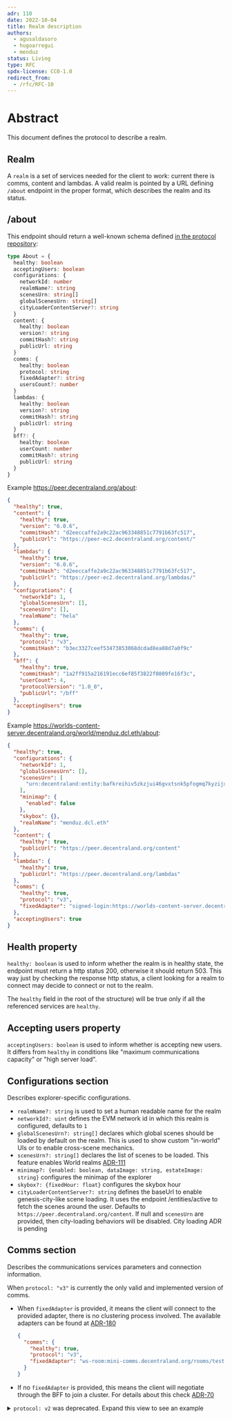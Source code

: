 ```yaml
---
adr: 110
date: 2022-10-04
title: Realm description
authors:
  - agusaldasoro
  - hugoarregui
  - menduz
status: Living
type: RFC
spdx-license: CC0-1.0
redirect_from:
  - /rfc/RFC-10
---
```


# Abstract

This document defines the protocol to describe a realm.

## Realm

A `realm` is a set of services needed for the client to work: current there is comms, content and lambdas. A valid realm is pointed by a URL defining `/about` endpoint in the proper format, which describes the realm and its status.

## /about

This endpoint should return a well-known schema defined [in the protocol repository](https://github.com/decentraland/protocol/blob/main/bff/http-endpoints.proto):

```typescript
type About = {
  healthy: boolean
  acceptingUsers: boolean
  configurations: {
    networkId: number
    realmName?: string
    scenesUrn: string[]
    globalScenesUrn: string[]
    cityLoaderContentServer?: string
  }
  content: {
    healthy: boolean
    version?: string
    commitHash?: string
    publicUrl: string
  }
  comms: {
    healthy: boolean
    protocol: string
    fixedAdapter?: string
    usersCount?: number
  }
  lambdas: {
    healthy: boolean
    version?: string
    commitHash?: string
    publicUrl: string
  }
  bff?: {
    healthy: boolean
    userCount: number
    commitHash?: string
    publicUrl: string
  }
}
```

Example https://peer.decentraland.org/about:

```json
{
  "healthy": true,
  "content": {
    "healthy": true,
    "version": "6.0.6",
    "commitHash": "d2eeccaffe2a9c22ac963348851c7791b63fc517",
    "publicUrl": "https://peer-ec2.decentraland.org/content/"
  },
  "lambdas": {
    "healthy": true,
    "version": "6.0.6",
    "commitHash": "d2eeccaffe2a9c22ac963348851c7791b63fc517",
    "publicUrl": "https://peer-ec2.decentraland.org/lambdas/"
  },
  "configurations": {
    "networkId": 1,
    "globalScenesUrn": [],
    "scenesUrn": [],
    "realmName": "hela"
  },
  "comms": {
    "healthy": true,
    "protocol": "v3",
    "commitHash": "b3ec3327ceef53473853068dcdad8ea08d7a0f9c"
  },
  "bff": {
    "healthy": true,
    "commitHash": "1a2ff915a216191ecc6ef85f3822f0809fe16f3c",
    "userCount": 4,
    "protocolVersion": "1.0_0",
    "publicUrl": "/bff"
  },
  "acceptingUsers": true
}
```

Example https://worlds-content-server.decentraland.org/world/menduz.dcl.eth/about:

```json
{
  "healthy": true,
  "configurations": {
    "networkId": 1,
    "globalScenesUrn": [],
    "scenesUrn": [
      "urn:decentraland:entity:bafkreihiv5zkzjui46gvxtsnk5pfogmq7kyzijxpf3gjqlb2ivydcuwgxq?baseUrl=https://worlds-content-server.decentraland.org/contents/"
    ],
    "minimap": {
      "enabled": false
    },
    "skybox": {},
    "realmName": "menduz.dcl.eth"
  },
  "content": {
    "healthy": true,
    "publicUrl": "https://peer.decentraland.org/content"
  },
  "lambdas": {
    "healthy": true,
    "publicUrl": "https://peer.decentraland.org/lambdas"
  },
  "comms": {
    "healthy": true,
    "protocol": "v3",
    "fixedAdapter": "signed-login:https://worlds-content-server.decentraland.org/get-comms-adapter/world-prd-menduz.dcl.eth"
  },
  "acceptingUsers": true
}
```

## Health property

`healthy: boolean` is used to inform whether the realm is in healthy state, the endpoint must return a http status 200, otherwise it should return 503. This way just by checking the response http status, a client looking for a realm to connect may decide to connect or not to the realm.

The `healthy` field in the root of the structure) will be true only if all the referenced services are `healthy`.

## Accepting users property

`acceptingUsers: boolean` is used to inform whether is accepting new users. It differs from `healthy` in conditions like "maximum communications capacity" or "high server load".

## Configurations section

Describes explorer-specific configurations.

- `realmName?: string` is used to set a human readable name for the realm
- `networkId?: uint` defines the EVM network id in which this realm is configured, defaults to `1`
- `globalScenesUrn?: string[]` declares which global scenes should be loaded by default on the realm. This is used to show custom "in-world" UIs or to enable cross-scene mechanics.
- `scenesUrn?: string[]` declares the list of scenes to be loaded. This feature enables World realms [ADR-111](/adr/ADR-111)
- `minimap?: {enabled: boolean, dataImage: string, estateImage: string}` configures the minimap of the explorer
- `skybox?: {fixedHour: float}` configures the skybox hour
- `cityLoaderContentServer?: string` defines the baseUrl to enable genesis-city-like scene loading. It uses the endpoint /entities/active to fetch the scenes around the user. Defaults to `https://peer.decentraland.org/content`. If null and `scenesUrn` are provided, then city-loading behaviors will be disabled. <todo>City loading ADR is pending</todo>

## Comms section

Describes the communications services parameters and connection information.

When `protocol: "v3"` is currently the only valid and implemented version of comms.

- When `fixedAdapter` is provided, it means the client will connect to the provided adapter, there is no clustering process involved. The available adapters can be found at [ADR-180](/adr/ADR-180)

  ```json
  {
    "comms": {
      "healthy": true,
      "protocol": "v3",
      "fixedAdapter": "ws-room:mini-comms.decentraland.org/rooms/test-room"
    }
  }
  ```

- If no `fixedAdapter` is provided, this means the client will negotiate through the BFF to join a cluster. For details about this check [ADR-70](adr/ADR-70)

<details>
<summary><code>protocol: v2</code> was deprecated. Expand this view to see an example</summary>
- If `protocol` is `v2` it will present an structure like:

```json
{
  "comms": {
    "healthy": true,
    "protocol": "v2",
    "version": "1.0.0",
    "commitHash": "43d2173cf5e2078b32bddab5adb90e4778170c44",
    "usersCount": 152
  }
}
```

</details>
